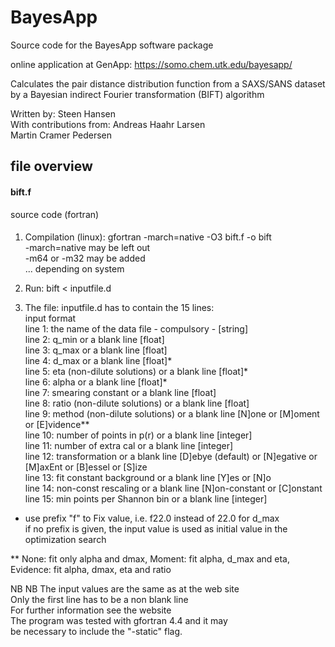 # BayesApp
Source code for the BayesApp software package    

online application at GenApp: https://somo.chem.utk.edu/bayesapp/    

Calculates the pair distance distribution function from a SAXS/SANS dataset by a Bayesian indirect Fourier transformation (BIFT) algorithm    

Written by:              Steen Hansen    
With contributions from: Andreas Haahr Larsen    
                         Martin Cramer Pedersen    



## file overview
#### bift.f
source code (fortran)    

#### 
1) Compilation (linux):  gfortran -march=native -O3 bift.f -o bift    
                      -march=native may be left out     
                        -m64 or -m32 may be added     
                      ... depending on system    

2) Run:                  bift < inputfile.d                        

3) The file: inputfile.d has to contain the 15 lines:    
                                                          input format    
line 1:  the name of the data file     - compulsory -    [string]    
line 2:  q_min                         or a blank line   [float]    
line 3:  q_max                         or a blank line   [float]    
line 4:  d_max                         or a blank line   [float]*    
line 5:  eta (non-dilute solutions)    or a blank line   [float]*    
line 6:  alpha                         or a blank line   [float]*    
line 7:  smearing constant             or a blank line   [float]    
line 8:  ratio (non-dilute solutions)  or a blank line   [float]    
line 9:  method (non-dilute solutions) or a blank line   [N]one or [M]oment or [E]vidence**    
line 10: number of points in p(r)      or a blank line   [integer]    
line 11: number of extra cal           or a blank line   [integer]    
line 12: transformation                or a blank line   [D]ebye (default) or [N]egative or [M]axEnt or [B]essel or [S]ize    
line 13: fit constant background       or a blank line   [Y]es or [N]o    
line 14: non-const rescaling           or a blank line   [N]on-constant or [C]onstant    
line 15: min points per Shannon bin    or a blank line   [integer]    

* use prefix "f" to Fix value, i.e. f22.0 instead of 22.0 for d_max    
  if no prefix is given, the input value is used as initial value in the optimization search    
    
** None: fit only alpha and dmax, Moment: fit alpha, d_max and eta, Evidence: fit alpha, dmax, eta and ratio    
    
NB NB The input values are the same as at the web site     
Only the first line has to be a non blank line    
For further information see the website    
The program was tested with gfortran 4.4 and it may     
be necessary to include the "-static" flag.     

